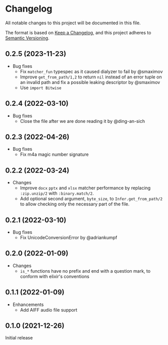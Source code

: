# Changelog

All notable changes to this project will be documented in this file.

The format is based on [Keep a Changelog](https://keepachangelog.com/en/1.0.0/),
and this project adheres to [Semantic Versioning](https://semver.org/spec/v2.0.0.html).

## 0.2.5 (2023-11-23)

- Bug fixes
  - Fix `matcher_fun` typespec as it caused dialyzer to fail by @smaximov
  - Improve `get_from_path/1,2` to return `nil` instead of an error tuple on an invalid path
    and fix a possible leaking descriptor by @smaximov
  - Use `import Bitwise`

## 0.2.4 (2022-03-10)

- Bug fixes
  - Close the file after we are done reading it by @ding-an-sich

## 0.2.3 (2022-04-26)

- Bug fixes
  - Fix m4a magic number signature

## 0.2.2 (2022-03-24)

- Changes
  - Improve `docx` `pptx` and `xlsx` matcher performance by replacing `:zip.unzip/2` with `:binary.match/2`.
  - Add optional second argument, `byte_size`, to `Infer.get_from_path/2` to allow checking only the necessary part of the file.

## 0.2.1 (2022-03-10)

- Bug fixes
  - Fix UnicodeConversionError by @adriankumpf

## 0.2.0 (2022-01-09)

- Changes
  - `is_*` functions have no prefix and end with a question mark, to conform with elixir's conventions

## 0.1.1 (2022-01-09)

- Enhancements
  - Add AIFF audio file support

## 0.1.0 (2021-12-26)

Initial release
